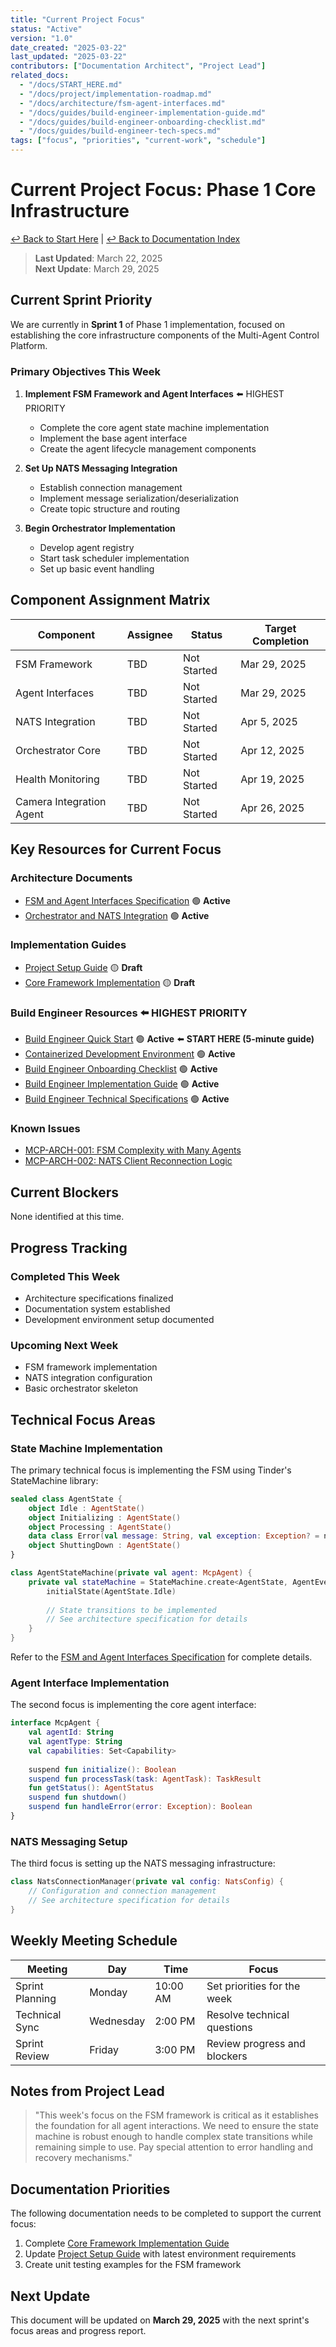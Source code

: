 ```yaml
---
title: "Current Project Focus"
status: "Active"
version: "1.0"
date_created: "2025-03-22"
last_updated: "2025-03-22"
contributors: ["Documentation Architect", "Project Lead"]
related_docs:
  - "/docs/START_HERE.md"
  - "/docs/project/implementation-roadmap.md"
  - "/docs/architecture/fsm-agent-interfaces.md"
  - "/docs/guides/build-engineer-implementation-guide.md"
  - "/docs/guides/build-engineer-onboarding-checklist.md"
  - "/docs/guides/build-engineer-tech-specs.md"
tags: ["focus", "priorities", "current-work", "schedule"]
---
```


# Current Project Focus: Phase 1 Core Infrastructure

[↩️ Back to Start Here](/docs/START_HERE.md) | [↩️ Back to Documentation Index](/docs/README.md)

> **Last Updated**: March 22, 2025  
> **Next Update**: March 29, 2025

## Current Sprint Priority

We are currently in **Sprint 1** of Phase 1 implementation, focused on establishing the core infrastructure components of the Multi-Agent Control Platform.

### Primary Objectives This Week

1. **Implement FSM Framework and Agent Interfaces** ⬅️ HIGHEST PRIORITY
   - Complete the core agent state machine implementation
   - Implement the base agent interface
   - Create the agent lifecycle management components

2. **Set Up NATS Messaging Integration**
   - Establish connection management
   - Implement message serialization/deserialization
   - Create topic structure and routing

3. **Begin Orchestrator Implementation**
   - Develop agent registry
   - Start task scheduler implementation
   - Set up basic event handling

## Component Assignment Matrix

| Component | Assignee | Status | Target Completion |
|-----------|----------|--------|-------------------|
| FSM Framework | TBD | Not Started | Mar 29, 2025 |
| Agent Interfaces | TBD | Not Started | Mar 29, 2025 |
| NATS Integration | TBD | Not Started | Apr 5, 2025 |
| Orchestrator Core | TBD | Not Started | Apr 12, 2025 |
| Health Monitoring | TBD | Not Started | Apr 19, 2025 |
| Camera Integration Agent | TBD | Not Started | Apr 26, 2025 |

## Key Resources for Current Focus

### Architecture Documents

- [FSM and Agent Interfaces Specification](/docs/architecture/fsm-agent-interfaces.md) 🟢 **Active**
- [Orchestrator and NATS Integration](/docs/architecture/orchestrator-nats-integration.md) 🟢 **Active**

### Implementation Guides

- [Project Setup Guide](/docs/implementation/project-setup.md) 🟡 **Draft**
- [Core Framework Implementation](/docs/implementation/core-framework.md) 🟡 **Draft**

### Build Engineer Resources ⬅️ HIGHEST PRIORITY

- [Build Engineer Quick Start](/docs/guides/build-engineer-quick-start.md) 🟢 **Active** ⬅️ **START HERE (5-minute guide)**
- [Containerized Development Environment](/docs/guides/containerized-dev-environment.md) 🟢 **Active**
- [Build Engineer Onboarding Checklist](/docs/guides/build-engineer-onboarding-checklist.md) 🟢 **Active**
- [Build Engineer Implementation Guide](/docs/guides/build-engineer-implementation-guide.md) 🟢 **Active**
- [Build Engineer Technical Specifications](/docs/guides/build-engineer-tech-specs.md) 🟢 **Active**

### Known Issues

- [MCP-ARCH-001: FSM Complexity with Many Agents](/docs/project/issues-registry.md#mcp-arch-001-fsm-complexity-with-many-agents)
- [MCP-ARCH-002: NATS Client Reconnection Logic](/docs/project/issues-registry.md#mcp-arch-002-nats-client-reconnection-logic)

## Current Blockers

None identified at this time.

## Progress Tracking

### Completed This Week

- Architecture specifications finalized
- Documentation system established
- Development environment setup documented

### Upcoming Next Week

- FSM framework implementation
- NATS integration configuration
- Basic orchestrator skeleton

## Technical Focus Areas

### State Machine Implementation

The primary technical focus is implementing the FSM using Tinder's StateMachine library:

```kotlin
sealed class AgentState {
    object Idle : AgentState()
    object Initializing : AgentState()
    object Processing : AgentState()
    data class Error(val message: String, val exception: Exception? = null) : AgentState()
    object ShuttingDown : AgentState()
}

class AgentStateMachine(private val agent: McpAgent) {
    private val stateMachine = StateMachine.create<AgentState, AgentEvent, Unit> {
        initialState(AgentState.Idle)
        
        // State transitions to be implemented
        // See architecture specification for details
    }
}
```

Refer to the [FSM and Agent Interfaces Specification](/docs/architecture/fsm-agent-interfaces.md) for complete details.

### Agent Interface Implementation

The second focus is implementing the core agent interface:

```kotlin
interface McpAgent {
    val agentId: String
    val agentType: String
    val capabilities: Set<Capability>
    
    suspend fun initialize(): Boolean
    suspend fun processTask(task: AgentTask): TaskResult
    fun getStatus(): AgentStatus
    suspend fun shutdown()
    suspend fun handleError(error: Exception): Boolean
}
```

### NATS Messaging Setup

The third focus is setting up the NATS messaging infrastructure:

```kotlin
class NatsConnectionManager(private val config: NatsConfig) {
    // Configuration and connection management
    // See architecture specification for details
}
```

## Weekly Meeting Schedule

| Meeting | Day | Time | Focus |
|---------|-----|------|-------|
| Sprint Planning | Monday | 10:00 AM | Set priorities for the week |
| Technical Sync | Wednesday | 2:00 PM | Resolve technical questions |
| Sprint Review | Friday | 3:00 PM | Review progress and blockers |

## Notes from Project Lead

> "This week's focus on the FSM framework is critical as it establishes the foundation for all agent interactions. We need to ensure the state machine is robust enough to handle complex state transitions while remaining simple to use. Pay special attention to error handling and recovery mechanisms."

## Documentation Priorities

The following documentation needs to be completed to support the current focus:

1. Complete [Core Framework Implementation Guide](/docs/implementation/core-framework.md)
2. Update [Project Setup Guide](/docs/implementation/project-setup.md) with latest environment requirements
3. Create unit testing examples for the FSM framework

## Next Update

This document will be updated on **March 29, 2025** with the next sprint's focus areas and progress report.